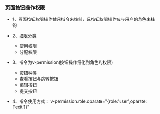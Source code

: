 ### 页面按钮操作权限

- 1、页面按钮权限操作使用指令来控制，且按钮权限操作应与用户的角色来挂钩
- 2、[权限分类](http://www.cnblogs.com/leoxie2011/archive/2011/05/19/2050626.html)
   - 使用权限
   - 分配权限

- 3、指令为v-permission(按钮操作细化到角色的权限)
   - 按钮种类
   - 查看按钮与跳转按钮
   - 编辑按钮
   - 提交按钮

- 4、指令使用方式： v-permission.role.oparate="{role:'user',oparate:['edit']}"
